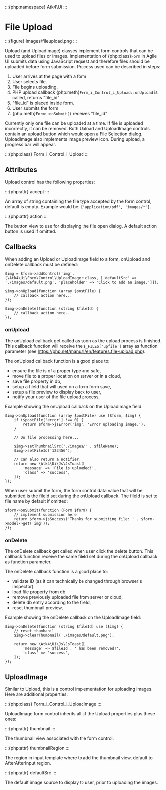 :::{php:namespace} Atk4\Ui
:::

# File Upload

:::{figure} images/fileupload.png
:::

Upload (and UploadImage) classes implement form controls that can be used to upload files or images.
Implementation of {php:class}`Form` in Agile UI submits data using JavaScript request and
therefore files should be uploaded before form submission. Process used can be described
in steps:

1. User arrives at the page with a form
2. User selects file.
3. File begins uploading.
4. PHP upload callback {php:meth}`Form_i_Control_i_Upload::onUpload` is called, returns "file_id"
5. "file_id" is placed inside form.
6. User submits the form
7. {php:meth}`Form::onSubmit()` receives "file_id"

Currently only one file can be uploaded at a time. If file is uploaded incorrectly,
it can be removed. Both Upload and UploadImage controls contain an upload button which would
open a File Selection dialog. UploadImage also implements image preview icon.
During upload, a progress bar will appear.

:::{php:class} Form_i_Control_i_Upload
:::

## Attributes

Upload control has the following properties:

:::{php:attr} accept
:::

An array of string containing the file type accepted by the form control, default is empty.
Example would be: `['application/pdf', 'images/*']`.

:::{php:attr} action
:::

The button view to use for displaying the file open dialog. A default action button is used if omitted.

## Callbacks

When adding an Upload or UploadImage field to a form, onUpload and onDelete callback must be defined:

```
$img = $form->addControl('img', [\Atk4\Ui\Form\Control\UploadImage::class, ['defaultSrc' => './images/default.png', 'placeholder' => 'Click to add an image.']]);

$img->onUpload(function (array $postFile) {
    // callback action here...
});

$img->onDelete(function (string $fileId) {
    // callback action here...
});
```

### onUpload

The onUpload callback get called as soon as the upload process is finished. This callback
function will receive the `$_FILES['upfile']` array as function parameter (see https://php.net/manual/en/features.file-upload.php).

The onUpload callback function is a good place to:

- ensure the file is of a proper type and safe,
- move file to a proper location on server or in a cloud,
- save file property in db,
- setup a fileId that will used on a form form save,
- setup a file preview to display back to user,
- notify your user of the file upload process,

Example showing the onUpload callback on the UploadImage field:

```
$img->onUpload(function (array $postFile) use ($form, $img) {
    if ($postFile['error'] !== 0) {
        return $form->jsError('img', 'Error uploading image.');
    }

    // Do file processing here...

    $img->setThumbnailSrc('./images/' . $fileName);
    $img->setFileId('123456');

    // can also return a notifier.
    return new \Atk4\Ui\Js\JsToast([
        'message' => 'File is uploaded!',
        'class' => 'success',
    ]);
});
```

When user submit the form, the form control data value that will be submitted is the fileId set during the onUpload callback.
The fileId is set to file name by default if omitted:

```
$form->onSubmit(function (Form $form) {
    // implement submission here
    return $form->jsSuccess('Thanks for submitting file: ' . $form->model->get('img'));
});
```

### onDelete

The onDelete callback get called when user click the delete button. This callback function
receive the same fileId set during the onUpload callback as function parameter.

The onDelete callback function is a good place to:

- validate ID (as it can technically be changed through browser's inspector)
- load file property from db
- remove previously uploaded file from server or cloud,
- delete db entry according to the fileId,
- reset thumbnail preview,

Example showing the onDelete callback on the UploadImage field:

```
$img->onDelete(function (string $fileId) use ($img) {
    // reset thumbanil
    $img->clearThumbnail('./images/default.png');

    return new \Atk4\Ui\Js\JsToast([
        'message' => $fileId . ' has been removed!',
        'class' => 'success',
    ]);
});
```

## UploadImage

Similar to Upload, this is a control implementation for uploading images. Here are additional properties:

:::{php:class} Form_i_Control_i_UploadImage
:::

UploadImage form control inherits all of the Upload properties plus these ones:

:::{php:attr} thumbnail
:::

The thumbnail view associated with the form control.

:::{php:attr} thumbnailRegion
:::

The region in input template where to add the thumbnail view, default to AfterAfterInput region.

:::{php:attr} defaultSrc
:::

The default image source to display to user, prior to uploading the images.
